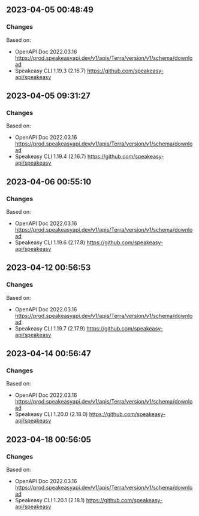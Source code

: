 

## 2023-04-05 00:48:49
### Changes
Based on:
- OpenAPI Doc 2022.03.16 https://prod.speakeasyapi.dev/v1/apis/Terra/version/v1/schema/download
- Speakeasy CLI 1.19.3 (2.16.7) https://github.com/speakeasy-api/speakeasy

## 2023-04-05 09:31:27
### Changes
Based on:
- OpenAPI Doc 2022.03.16 https://prod.speakeasyapi.dev/v1/apis/Terra/version/v1/schema/download
- Speakeasy CLI 1.19.4 (2.16.7) https://github.com/speakeasy-api/speakeasy

## 2023-04-06 00:55:10
### Changes
Based on:
- OpenAPI Doc 2022.03.16 https://prod.speakeasyapi.dev/v1/apis/Terra/version/v1/schema/download
- Speakeasy CLI 1.19.6 (2.17.8) https://github.com/speakeasy-api/speakeasy

## 2023-04-12 00:56:53
### Changes
Based on:
- OpenAPI Doc 2022.03.16 https://prod.speakeasyapi.dev/v1/apis/Terra/version/v1/schema/download
- Speakeasy CLI 1.19.7 (2.17.9) https://github.com/speakeasy-api/speakeasy

## 2023-04-14 00:56:47
### Changes
Based on:
- OpenAPI Doc 2022.03.16 https://prod.speakeasyapi.dev/v1/apis/Terra/version/v1/schema/download
- Speakeasy CLI 1.20.0 (2.18.0) https://github.com/speakeasy-api/speakeasy

## 2023-04-18 00:56:05
### Changes
Based on:
- OpenAPI Doc 2022.03.16 https://prod.speakeasyapi.dev/v1/apis/Terra/version/v1/schema/download
- Speakeasy CLI 1.20.1 (2.18.1) https://github.com/speakeasy-api/speakeasy
